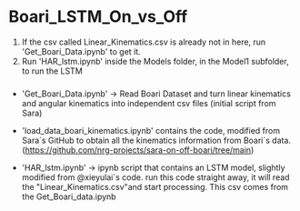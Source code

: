# Boari_LSTM_On_vs_Off


1. If the csv called Linear_Kinematics.csv is already not in here, run 'Get_Boari_Data.ipynb' to get it.
2. Run 'HAR_lstm.ipynb' inside the Models folder, in the Model1 subfolder, to run the LSTM

###
- 'Get_Boari_Data.ipynb' -> Read Boari Dataset and turn linear kinematics and angular kinematics into independent csv files (initial script from Sara)
- 'load_data_boari_kinematics.ipynb' contains the code, modified from Sara´s GitHub to obtain all the kinematics information from Boari´s data. (https://github.com/nrg-projects/sara-on-off-boari/tree/main)

- 'HAR_lstm.ipynb' -> ipynb script that contains an LSTM model, slightly modified from @xieyulai´s code. run this code straight away, it will read the "Linear_Kinematics.csv"and start processing. This csv comes from the Get_Boari_data.ipynb
